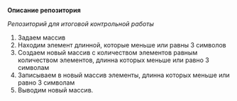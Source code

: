**Описание репозитория**

*Репозиторий для итоговой контрольной работы*

1. Задаем массив 
2. Находим элемент длинной, которые меньше или равны 3 символов
3. Создаем новый массив с количеством элементов равным количеством элементов, длинна которых меньше или равно 3 символам
4. Записываем в новый массив элементы, длинна которых меньше или равно 3 символам
5. Выводим новый массив.